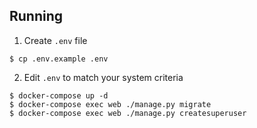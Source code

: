 ## Running

1. Create `.env` file

```shell
$ cp .env.example .env
```
2. Edit `.env` to match your system criteria

```shell
$ docker-compose up -d
$ docker-compose exec web ./manage.py migrate
$ docker-compose exec web ./manage.py createsuperuser
```